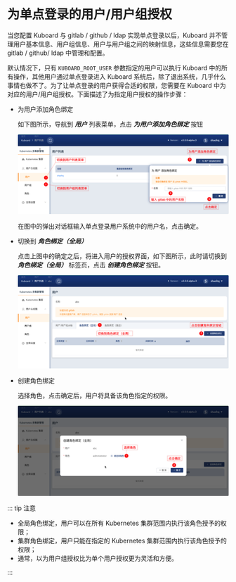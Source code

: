

# 为单点登录的用户/用户组授权

当您配置 Kuboard 与 gitlab / github / ldap 实现单点登录以后，Kuboard 并不管理用户基本信息、用户组信息、用户与用户组之间的映射信息，这些信息需要您在 gitlab / github/ ldap 中管理和配置。

默认情况下，只有 `KUBOARD_ROOT_USER` 参数指定的用户可以执行 Kuboard 中的所有操作，其他用户通过单点登录进入 Kuboard 系统后，除了退出系统，几乎什么事情也做不了。为了让单点登录的用户获得合适的权限，您需要在 Kuboard 中为对应的用户/用户组授权。下面描述了为指定用户授权的操作步骤：

* 为用户添加角色绑定

  如下图所示，导航到 ***用户*** 列表菜单，点击 ***为用户添加角色绑定*** 按钮

  ![Kuboard-V3-用户授权](./auth-user-sso.assets/image-20201114095004698.png)

  在图中的弹出对话框输入单点登录用户系统中的用户名，点击确定。

* 切换到 ***角色绑定（全局）***

  点击上图中的确定之后，将进入用户的授权界面，如下图所示，此时请切换到 ***角色绑定（全局）*** 标签页，点击 ***创建角色绑定*** 按钮。

  ![Kuboard-V3-用户授权](./auth-user-sso.assets/image-20201114095804049.png)



* 创建角色绑定

  选择角色，点击确定后，用户将具备该角色指定的权限。

  ![Kuboard-V3-用户授权](./auth-user-sso.assets/image-20201114100349010.png)



::: tip 注意

* 全局角色绑定，用户可以在所有 Kubernetes 集群范围内执行该角色授予的权限；
* 集群角色绑定，用户只能在指定的 Kubernetes 集群范围内执行该角色授予的权限；
* 通常，以为用户组授权比为单个用户授权更为灵活和方便。

:::
